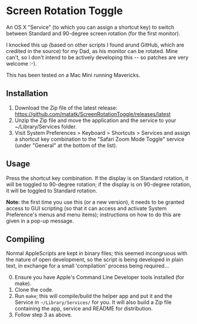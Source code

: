 Screen Rotation Toggle
======================

An OS X "Service" (to which you can assign a shortcut key) to switch
between Standard and 90-degree screen rotation (for the first monitor).

I knocked this up (based on other scripts I found arund GitHub, which
are credited in the source) for my Dad, as his monitor can be rotated.
Mine can't, so I don't intend to be actively developing this -- so
patches are very welcome :-).

This has been tested on a Mac Mini running Mavericks.

Installation
------------

1.  Download the Zip file of the latest release:
    https://github.com/matatk/ScreenRotationToggle/releases/latest
2.  Unzip the Zip file and move the application and the service to your
    \~/Library/Services folder.
3.  Visit System Preferences \> Keyboard \> Shortcuts \> Services and
    assign a shortcut key combination to the "Safari Zoom Mode Toggle"
    service (under "General" at the bottom of the list).

Usage
-----

Press the shortcut key combination. If the display is on Standard
rotation, it will be toggled to 90-degree rotation; if the display is on
90-degree rotation, it will be toggled to Standard rotation.

**Note:** the first time you use this (or a new version), it needs to be
granted access to GUI scripting (so that it can access and activate
System Preference's menus and menu items); instructions on how to do
this are given in a pop-up message.

Compiling
---------

Normal AppleScripts are kept in binary files; this seemed incongruous
with the nature of open development, so the script is being developed in
plain text, in exchange for a small 'compilation' process being
required...

0.  Ensure you have Apple's Command Line Developer tools installed (for
    make).
1.  Clone the code.
2.  Run `make`; this will compile/build the helper app and put it and
    the Service in `~/Library/Services/` for you. It will also build a
    Zip file containing the app, service and README for distribution.
3.  Follow step 3 as above.

